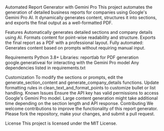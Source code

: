 Automated Report Generator with Gemini Pro
This project automates the generation of detailed business reports for companies using Google's Gemini Pro AI. It dynamically generates content, structures it into sections, and exports the final output as a well-formatted PDF.

Features
Automatically generates detailed sections and company details using AI.
Formats content for point-wise readability and structure.
Exports the final report as a PDF with a professional layout.
Fully automated: Generates content based on prompts without requiring manual input.






Requirements
Python 3.8+
Libraries:
reportlab for PDF generation
google.generativeai for interacting with the Gemini Pro model
Any dependencies listed in requirements.txt



Customization
To modify the sections or prompts, edit the generate_section_content and generate_company_details functions.
Update formatting rules in clean_text_and_format_points to customize bullet or list handling.
Known Issues
Ensure the API key has valid permissions to access Google's Gemini Pro model.
Large content generation might take additional time depending on the section length and API response.
Contributing
We welcome contributions to improve the functionality of this report generator. Please fork the repository, make your changes, and submit a pull request.

License
This project is licensed under the MIT License.
